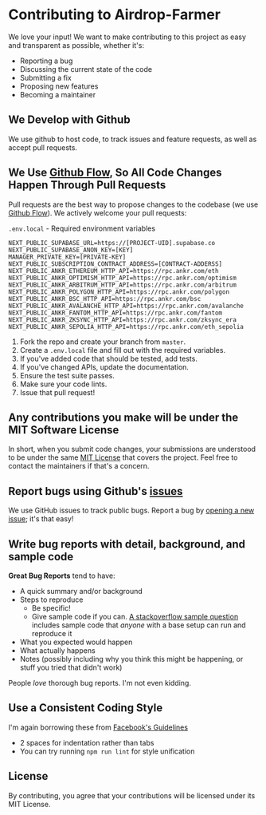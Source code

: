 # Contributing to Airdrop-Farmer

We love your input! We want to make contributing to this project as easy and transparent as possible, whether it's:

- Reporting a bug
- Discussing the current state of the code
- Submitting a fix
- Proposing new features
- Becoming a maintainer

## We Develop with Github

We use github to host code, to track issues and feature requests, as well as accept pull requests.

## We Use [Github Flow](https://guides.github.com/introduction/flow/index.html), So All Code Changes Happen Through Pull Requests

Pull requests are the best way to propose changes to the codebase (we use [Github Flow](https://guides.github.com/introduction/flow/index.html)). We actively welcome your pull requests:

`.env.local` - Required environment variables

```
NEXT_PUBLIC_SUPABASE_URL=https://[PROJECT-UID].supabase.co
NEXT_PUBLIC_SUPABASE_ANON_KEY=[KEY]
MANAGER_PRIVATE_KEY=[PRIVATE-KEY]
NEXT_PUBLIC_SUBSCRIPTION_CONTRACT_ADDRESS=[CONTRACT-ADDERSS]
NEXT_PUBLIC_ANKR_ETHEREUM_HTTP_API=https://rpc.ankr.com/eth
NEXT_PUBLIC_ANKR_OPTIMISM_HTTP_API=https://rpc.ankr.com/optimism
NEXT_PUBLIC_ANKR_ARBITRUM_HTTP_API=https://rpc.ankr.com/arbitrum
NEXT_PUBLIC_ANKR_POLYGON_HTTP_API=https://rpc.ankr.com/polygon
NEXT_PUBLIC_ANKR_BSC_HTTP_API=https://rpc.ankr.com/bsc
NEXT_PUBLIC_ANKR_AVALANCHE_HTTP_API=https://rpc.ankr.com/avalanche
NEXT_PUBLIC_ANKR_FANTOM_HTTP_API=https://rpc.ankr.com/fantom
NEXT_PUBLIC_ANKR_ZKSYNC_HTTP_API=https://rpc.ankr.com/zksync_era
NEXT_PUBLIC_ANKR_SEPOLIA_HTTP_API=https://rpc.ankr.com/eth_sepolia
```

1. Fork the repo and create your branch from `master`.
2. Create a `.env.local` file and fill out with the required variables.
3. If you've added code that should be tested, add tests.
4. If you've changed APIs, update the documentation.
5. Ensure the test suite passes.
6. Make sure your code lints.
7. Issue that pull request!

## Any contributions you make will be under the MIT Software License

In short, when you submit code changes, your submissions are understood to be under the same [MIT License](http://choosealicense.com/licenses/mit/) that covers the project. Feel free to contact the maintainers if that's a concern.

## Report bugs using Github's [issues](https://github.com/rvVcNk2p/airdrop-farmer/issues)

We use GitHub issues to track public bugs. Report a bug by [opening a new issue](); it's that easy!

## Write bug reports with detail, background, and sample code

**Great Bug Reports** tend to have:

- A quick summary and/or background
- Steps to reproduce
  - Be specific!
  - Give sample code if you can. [A stackoverflow sample question](http://stackoverflow.com/q/12488905/180626) includes sample code that _anyone_ with a base setup can run and reproduce it
- What you expected would happen
- What actually happens
- Notes (possibly including why you think this might be happening, or stuff you tried that didn't work)

People _love_ thorough bug reports. I'm not even kidding.

## Use a Consistent Coding Style

I'm again borrowing these from [Facebook's Guidelines](https://github.com/facebook/draft-js/blob/a9316a723f9e918afde44dea68b5f9f39b7d9b00/CONTRIBUTING.md)

- 2 spaces for indentation rather than tabs
- You can try running `npm run lint` for style unification

## License

By contributing, you agree that your contributions will be licensed under its MIT License.
